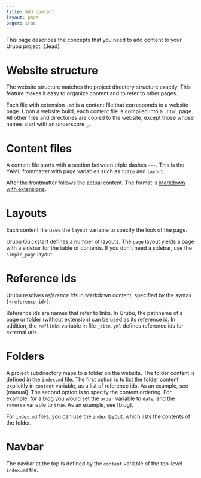 ```yaml
---
title: Add content
layout: page 
pager: true
---
```



This page describes the concepts that you need to
add content to your Urubu project.
{.lead}

Website structure
=================

The website structure matches the project directory structure exactly. This
feature makes it easy to organize content and to refer to other pages.

Each file with extension `.md` is a content file that corresponds to a website
page. Upon a website build, each content file is compiled into a `.html` page.
All other files and directories are copied to the website, except those whose
names start with an underscore `_`.

Content files
=============

A content file starts with a section between triple dashes `---`.  This is the
YAML frontmatter with page variables such as `title` and `layout`.  

After the frontmatter follows the actual content. The format is [Markdown with
extensions][markdown_ext].

[markdown_ext]: http://urubu.jandecaluwe.com/manual/authoring.html

Layouts
=======

Each content file uses the `layout` variable to specify the look of the 
page. 

Urubu Quickstart defines a number of layouts. The `page` layout yields a page
with a sidebar for the table of contents. If you don't need a sidebar, use the
`simple_page` layout.  

Reference ids
=============

Urubu resolves *reference ids* in Markdown content, specified by
the syntax `[<reference-id>]`. 

Reference ids are names that refer to links. In Urubu, the pathname of a page
or folder (without extension) can be used as its reference id. In addition, the
`reflinks` variable in file `_site.yml` defines reference ids for external
urls. 

Folders
=======

A project subdirectory maps to a folder on the website.  The folder content is
defined in the `index.md` file.  The first option is to list the folder content
explicitly in `content` variable, as a list of reference ids.  As an example,
see [manual].  The second option is to specify the content ordering. For
example, for a blog you would set the `order` variable to `date`, and the
`reverse` variable to `true`.  As an example, see [blog].

For `index.md` files, you can use the `index` layout, which lists the contents
of the folder.

Navbar
======

The navbar at the top is defined by the `content` variable of the top-level
`index.md` file. 
